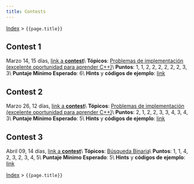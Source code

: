 ```yaml
---
title: Contests
---
```


[Index](index) > ```{{page.title}}```

## Contest 1
Marzo 14, 15 días, [link a **contest**](https://vjudge.net/contest/427526)\\
**Tópicos**: [Problemas de implementación (excelente oportunidad para aprender C++)](resources/cpp)\\
**Puntos**: 1, 1, 2, 2, 2, 2, 2, 2, 3, 3\\
**Puntaje Mínimo Esperado**: 6\\
**Hints** y **códigos de ejemplo**: [link](hints/contest1)

## Contest 2
Marzo 26, 12 días, [link a **contest**](https://vjudge.net/contest/429814)\\
**Tópicos**: [Problemas de implementación (excelente oportunidad para aprender C++)](resources/cpp)\\
**Puntos**: 2, 1, 2, 2, 3, 3, 4, 3, 4, 3\\
**Puntaje Mínimo Esperado**: 5\\
**Hints** y **códigos de ejemplo**: [link](hints/contest2)

## Contest 3
Abril 09, 14 días, [link a **contest**](https://vjudge.net/contest/432543)\\
**Tópicos**: [Búsqueda Binaria](resources/search)\\
**Puntos**: 1, 1, 4, 2, 3, 2, 3, 4, 5\\
**Puntaje Mínimo Esperado**: 5\\
**Hints** y **códigos de ejemplo**: [link](hints/contest3)


[Index](index) > ```{{page.title}}```
